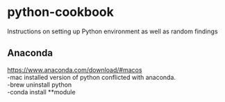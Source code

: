 # python-cookbook
Instructions on setting up Python environment as well as random findings

## Anaconda
https://www.anaconda.com/download/#macos  
-mac installed version of python conflicted with anaconda.  
-brew uninstall python  
-conda install **module  


